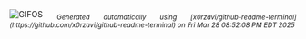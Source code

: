 <div align="justify">
<picture>
    <source media="(prefers-color-scheme: dark)" srcset="https://i.ibb.co/rKyr1Q0k/output-gif.gif">
    <source media="(prefers-color-scheme: light)" srcset="https://i.ibb.co/rKyr1Q0k/output-gif.gif">
    <img alt="GIFOS" src="https://i.ibb.co/rKyr1Q0k/output-gif.gif">
</picture>
<sub><i>Generated automatically using [x0rzavi/github-readme-terminal](https://github.com/x0rzavi/github-readme-terminal) on Fri Mar 28 08:52:08 PM EDT 2025</i></sub>
</div>

<!--  -->